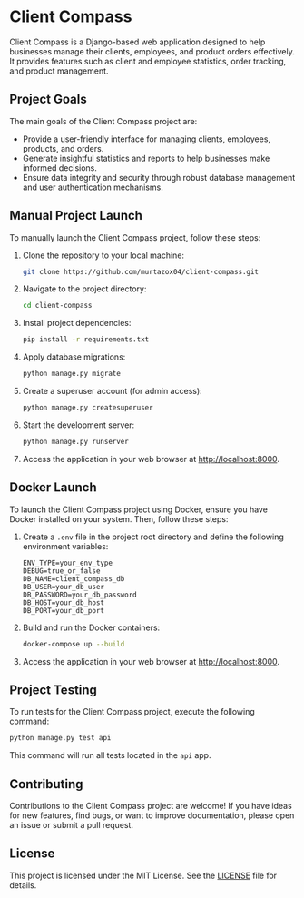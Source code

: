 # Client Compass

Client Compass is a Django-based web application designed to help businesses manage their clients, employees, and product orders effectively. It provides features such as client and employee statistics, order tracking, and product management.

## Project Goals

The main goals of the Client Compass project are:

- Provide a user-friendly interface for managing clients, employees, products, and orders.
- Generate insightful statistics and reports to help businesses make informed decisions.
- Ensure data integrity and security through robust database management and user authentication mechanisms.

## Manual Project Launch

To manually launch the Client Compass project, follow these steps:

1. Clone the repository to your local machine:

   ```bash
   git clone https://github.com/murtazox04/client-compass.git
   ```

2. Navigate to the project directory:

   ```bash
   cd client-compass
   ```

3. Install project dependencies:

   ```bash
   pip install -r requirements.txt
   ```

4. Apply database migrations:

   ```bash
   python manage.py migrate
   ```

5. Create a superuser account (for admin access):

   ```bash
   python manage.py createsuperuser
   ```

6. Start the development server:

   ```bash
   python manage.py runserver
   ```

7. Access the application in your web browser at [http://localhost:8000](http://localhost:8000).

## Docker Launch

To launch the Client Compass project using Docker, ensure you have Docker installed on your system. Then, follow these steps:

1. Create a `.env` file in the project root directory and define the following environment variables:

   ```plaintext
   ENV_TYPE=your_env_type
   DEBUG=true_or_false
   DB_NAME=client_compass_db
   DB_USER=your_db_user
   DB_PASSWORD=your_db_password
   DB_HOST=your_db_host
   DB_PORT=your_db_port
   ```

2. Build and run the Docker containers:

   ```bash
   docker-compose up --build
   ```

3. Access the application in your web browser at [http://localhost:8000](http://localhost:8000).

## Project Testing

To run tests for the Client Compass project, execute the following command:

```bash
python manage.py test api
```

This command will run all tests located in the `api` app.

## Contributing

Contributions to the Client Compass project are welcome! If you have ideas for new features, find bugs, or want to improve documentation, please open an issue or submit a pull request.

## License

This project is licensed under the MIT License. See the [LICENSE](LICENSE) file for details.
